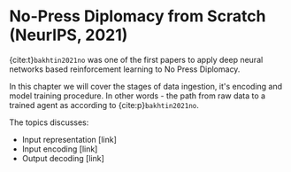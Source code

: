 # No-Press Diplomacy from Scratch (NeurIPS, 2021)

{cite:t}`bakhtin2021no` was one of the first papers to apply deep neural networks based
reinforcement learning to No Press Diplomacy.

In this chapter we will cover the stages of data ingestion, 
it's encoding and model training procedure. In other words - the path from raw 
data to a trained agent as according to {cite:p}`bakhtin2021no`.

The topics discusses:
* Input representation [link]
* Input encoding [link]
* Output decoding [link]